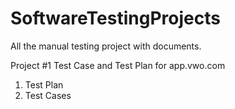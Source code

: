 # SoftwareTestingProjects
All the manual testing project with documents.


Project #1 Test Case and Test Plan for app.vwo.com 
1. Test Plan
2. Test Cases

